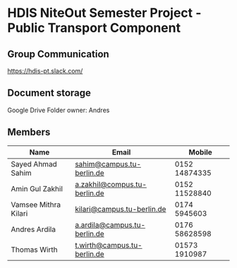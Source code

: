 
# HDIS NiteOut Semester Project - Public Transport Component

## Group Communication

https://hdis-pt.slack.com/

## Document storage

Google Drive
Folder owner: Andres

## Members

Name | Email| Mobile
--- | --- | ---
Sayed Ahmad Sahim  | <sahim@campus.tu-berlin.de> | 0152 14874335
Amin Gul Zakhil | <a.zakhil@compus.tu-berlin.de> | 0152 11528840
Vamsee Mithra Kilari | <kilari@campus.tu-berlin.de> | 0174 5945603
Andres Ardila | <a.ardila@campus.tu-berlin.de> | 0176 58628598
Thomas Wirth | <t.wirth@campus.tu-berlin.de> | 01573 1910987
